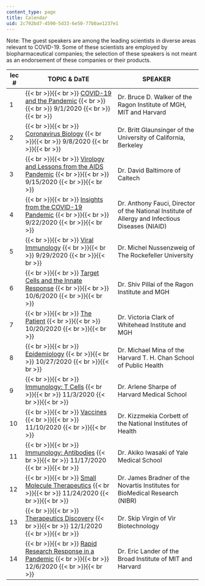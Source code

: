 ```yaml
---
content_type: page
title: Calendar
uid: 2c792bd7-4590-5d33-6e50-77b0ae1237e1
---
```


Note: The guest speakers are among the leading scientists in diverse areas relevant to COVID-19. Some of these scientists are employed by biopharmaceutical companies; the selection of these speakers is not meant as an endorsement of these companies or their products. 

| lec # | TOPIC & DaTE | SPEAKER |
| --- | --- | --- |
| 1 |  {{< br >}}{{< br >}} [COVID-19 and the Pandemic](https://www.youtube.com/watch?v=XbIfFY_fJ_s&feature=emb_imp_woyt) {{< br >}}{{< br >}} 9/1/2020 {{< br >}}{{< br >}}  | Dr. Bruce D. Walker of the Ragon Institute of MGH, MIT and Harvard |
| 2 |  {{< br >}}{{< br >}} [Coronavirus Biology](https://www.youtube.com/watch?v=r2mOU2qOCYs&feature=emb_imp_woyt) {{< br >}}{{< br >}} 9/8/2020 {{< br >}}{{< br >}}  | Dr. Britt Glaunsinger ﻿of the University of California, Berkeley  |
| 3 |  {{< br >}}{{< br >}} [Virology and Lessons from the AIDS Pandemic](https://www.youtube.com/watch?v=0tfYTx5C4Es&feature=emb_imp_woyt) {{< br >}}{{< br >}} 9/15/2020 {{< br >}}{{< br >}}  | Dr. David Baltimore of Caltech |
| 4 |  {{< br >}}{{< br >}} [Insights from the COVID-19 Pandemic](https://www.youtube.com/watch?v=J38QN1vnSO0&feature=emb_imp_woyt) {{< br >}}{{< br >}} 9/22/2020 {{< br >}}{{< br >}}  | Dr. Anthony Fauci, Director of the National Institute of Allergy and Infectious Diseases (NIAID) |
| 5 |  {{< br >}}{{< br >}} [Viral Immunology](https://www.youtube.com/watch?v=2xdOHvADDdI&feature=emb_imp_woyt) {{< br >}}{{< br >}} 9/29/2020 {{< br >}}{{< br >}}  | Dr. Michel Nussenzweig of The Rockefeller University |
| 6 |  {{< br >}}{{< br >}} [Target Cells and the Innate Response](https://www.youtube.com/watch?v=2mL_cOckhzg&feature=emb_imp_woyt) {{< br >}}{{< br >}} 10/6/2020 {{< br >}}{{< br >}}  | Dr. Shiv Pillai of the Ragon Institute and MGH |
| 7 |  {{< br >}}{{< br >}} [The Patient](https://www.youtube.com/watch?v=SUMOipm3kAg&feature=emb_imp_woyt) {{< br >}}{{< br >}} 10/20/2020 {{< br >}}{{< br >}}  | Dr. Victoria Clark of Whitehead Institute and MGH |
| 8 |  {{< br >}}{{< br >}} [Epidemiology](https://www.youtube.com/watch?v=tAHIAd2Cvmo&feature=emb_imp_woyt) {{< br >}}{{< br >}} 10/27/2020 {{< br >}}{{< br >}}  | Dr. Michael Mina of the Harvard T. H. Chan School of Public Health |
| 9 |  {{< br >}}{{< br >}} [Immunology: T Cells](https://www.youtube.com/watch?v=1FVAFy6qruY&feature=emb_imp_woyt) {{< br >}}{{< br >}} 11/3/2020 {{< br >}}{{< br >}}  | Dr. Arlene Sharpe of Harvard Medical School |
| 10 |  {{< br >}}{{< br >}} [Vaccines](https://www.youtube.com/watch?v=xpqfdr9FPWM&feature=emb_imp_woyt) {{< br >}}{{< br >}} 11/10/2020 {{< br >}}{{< br >}}  | Dr. Kizzmekia Corbett of the National Institutes of Health |
| 11 |  {{< br >}}{{< br >}} [Immunology: Antibodies](https://www.youtube.com/watch?v=UXEEonb7MGM&feature=emb_imp_woyt) {{< br >}}{{< br >}} 11/17/2020 {{< br >}}{{< br >}}  | Dr. Akiko Iwasaki of Yale Medical School |
| 12 |  {{< br >}}{{< br >}} [Small Molecule Therapeutics](https://www.youtube.com/watch?v=2B0BXowfnzo&feature=emb_imp_woyt) {{< br >}}{{< br >}} 11/24/2020 {{< br >}}{{< br >}}  | Dr. James Bradner of the Novartis Institutes for BioMedical Research (NIBR) |
| 13 |  {{< br >}}{{< br >}} [Therapeutics Discovery](https://www.youtube.com/watch?v=f0110oTQZD8&feature=emb_imp_woyt) {{< br >}}{{< br >}} 12/1/2020 {{< br >}}{{< br >}}  | Dr. Skip Virgin of Vir Biotechnology |
| 14 |  {{< br >}}{{< br >}} [Rapid Research Response in a Pandemic](https://www.youtube.com/watch?v=HLkuchTScn8&feature=emb_imp_woyt) {{< br >}}{{< br >}} 12/6/2020 {{< br >}}{{< br >}}  | Dr. Eric Lander of the Broad Institute of MIT and Harvard